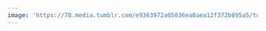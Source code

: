 ```yaml
---
image: 'https://78.media.tumblr.com/e9363972a05036ea0aea12f372b895a5/tumblr_p5hznjNIZr1tbdx3so1_r1_1280.jpg'
---
```

